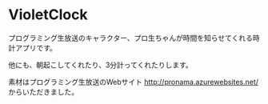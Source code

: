 # VioletClock
プログラミング生放送のキャラクター、プロ生ちゃんが時間を知らせてくれる時計アプリです。

他にも、朝起こしてくれたり、3分計ってくれたりします。

素材はプログラミング生放送のWebサイト http://pronama.azurewebsites.net/ からいただきました。
